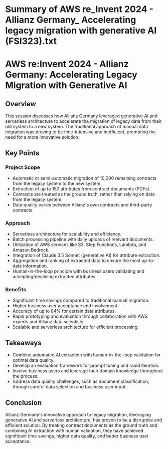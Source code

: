 # Summary of AWS re_Invent 2024 - Allianz Germany_ Accelerating legacy migration with generative AI (FSI323).txt

# AWS re:Invent 2024 - Allianz Germany: Accelerating Legacy Migration with Generative AI

## Overview

This session discusses how Allianz Germany leveraged generative AI and serverless architecture to accelerate the migration of legacy data from their old system to a new system. The traditional approach of manual data migration was proving to be time-intensive and inefficient, prompting the need for a more innovative solution.

## Key Points

### Project Scope

- Automatic or semi-automatic migration of 10,000 remaining contracts from the legacy system to the new system.
- Extraction of up to 150 attributes from contract documents (PDFs).
- Contracts are treated as the ground truth, rather than relying on data from the legacy system.
- Data quality varies between Allianz's own contracts and third-party contracts.

### Approach

- Serverless architecture for scalability and efficiency.
- Batch processing pipeline with daily uploads of relevant documents.
- Utilization of AWS services like S3, Step Functions, Lambda, and Amazon Bedrock.
- Integration of Claude 3.5 Sonnet (generative AI) for attribute extraction.
- Aggregation and ranking of extracted data to ensure the most up-to-date information.
- Human-in-the-loop principle with business users validating and accepting/declining extracted attributes.

### Benefits

- Significant time savings compared to traditional manual migration.
- Higher business user acceptance and involvement.
- Accuracy of up to 84% for certain data attributes.
- Rapid prototyping and evaluation through collaboration with AWS experts and Allianz data scientists.
- Scalable and serverless architecture for efficient processing.

## Takeaways

- Combine automated AI extraction with human-in-the-loop validation for optimal data quality.
- Develop an evaluation framework for prompt tuning and rapid iteration.
- Involve business users and leverage their domain knowledge throughout the process.
- Address data quality challenges, such as document classification, through careful data selection and business user input.

## Conclusion

Allianz Germany's innovative approach to legacy migration, leveraging generative AI and serverless architecture, has proven to be a disruptive and efficient solution. By treating contract documents as the ground truth and combining AI extraction with human validation, they have achieved significant time savings, higher data quality, and better business user acceptance.